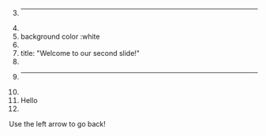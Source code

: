 3.	---
4.	
5.	background color :white
6.	
7.	title: "Welcome to our second slide!"
8.	
9.	---
10.	
11.	Hello 
12.	
Use the left arrow to go back!
